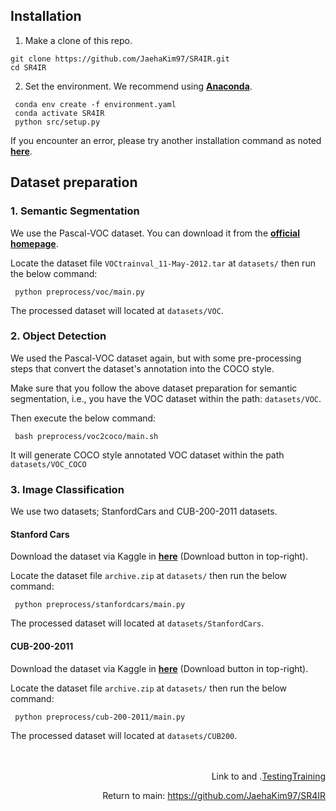 ## Installation

1. Make a clone of this repo.

```
git clone https://github.com/JaehaKim97/SR4IR.git
cd SR4IR
```

2. Set the environment. We recommend using [**Anaconda**](https://www.anaconda.com/products/distribution).

```
 conda env create -f environment.yaml
 conda activate SR4IR
 python src/setup.py
```

If you encounter an error, please try another installation command as noted [**here**](./Alternative.md).


## Dataset preparation

### 1. Semantic Segmentation

We use the Pascal-VOC dataset. You can download it from the [**official homepage**](http://host.robots.ox.ac.uk/pascal/VOC/voc2012/).

Locate the dataset file ```VOCtrainval_11-May-2012.tar``` at ```datasets/``` then run the below command:

```
 python preprocess/voc/main.py
```

The processed dataset will located at ```datasets/VOC```.

### 2. Object Detection

We used the Pascal-VOC dataset again, but with some pre-processing steps that convert the dataset's annotation into the COCO style.

Make sure that you follow the above dataset preparation for semantic segmentation, i.e., you have the VOC dataset within the path: ```datasets/VOC```.

Then execute the below command:

```
 bash preprocess/voc2coco/main.sh
```

It will generate COCO style annotated VOC dataset within the path ```datasets/VOC_COCO```

### 3. Image Classification

We use two datasets; StanfordCars and CUB-200-2011 datasets.

#### Stanford Cars

Download the dataset via Kaggle in [**here**](https://www.kaggle.com/datasets/jutrera/stanford-car-dataset-by-classes-folder) (Download button in top-right).

Locate the dataset file ```archive.zip``` at ```datasets/``` then run the below command:

```
 python preprocess/stanfordcars/main.py
```

The processed dataset will located at ```datasets/StanfordCars```.

#### CUB-200-2011

Download the dataset via Kaggle in [**here**](https://www.kaggle.com/datasets/wenewone/cub2002011?select=CUB_200_2011) (Download button in top-right).

Locate the dataset file ```archive.zip``` at ```datasets/``` then run the below command:

```
 python preprocess/cub-200-2011/main.py
```

The processed dataset will located at ```datasets/CUB200```.

<br />
<br />

<div align="right">
 Link to <a href="./Training.md" style="float: right;">Training</a> and <a href="./Testing.md" style="float: right;">Testing</a>.
 
 Return to main: https://github.com/JaehaKim97/SR4IR
</div>
